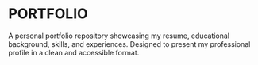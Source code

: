 # PORTFOLIO
A personal portfolio repository showcasing my resume, educational background, skills, and experiences. Designed to present my professional profile in a clean and accessible format.
